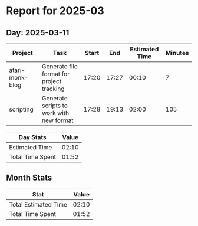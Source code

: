 # Report for 2025-03

## Day: 2025-03-11
| Project | Task | Start | End | Estimated Time | Minutes |
|---------|------|-------|-----|----------------|---------|
| atari-monk-blog | Generate file format for project tracking | 17:20 | 17:27 | 00:10 | 7 |
| scripting | Generate scripts to work with new format | 17:28 | 19:13 | 02:00 | 105 |

| Day Stats             | Value   |
|-------------------|---------|
| Estimated Time    | 02:10 |
| Total Time Spent  | 01:52 |

## Month Stats
| Stat              | Value   |
|-------------------|---------|
| Total Estimated Time | 02:10 |
| Total Time Spent    | 01:52 |
